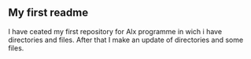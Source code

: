 ## My first readme
I have ceated my first repository for Alx programme in wich i have directories and files. 
After that I make an update of directories and some files.
